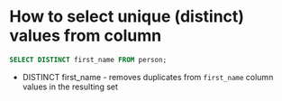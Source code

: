 # How to select unique (distinct) values from column

```sql
SELECT DISTINCT first_name FROM person;
```

- DISTINCT first_name - removes duplicates from `first_name` column values in the resulting set
